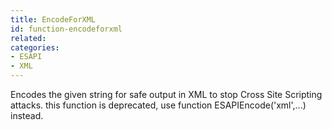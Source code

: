 ```yaml
---
title: EncodeForXML
id: function-encodeforxml
related:
categories:
- ESAPI
- XML
---
```


Encodes the given string for safe output in XML to stop Cross Site Scripting attacks.
this function is deprecated, use function ESAPIEncode('xml',...) instead.
